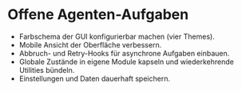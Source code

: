 # Offene Agenten-Aufgaben

- Farbschema der GUI konfigurierbar machen (vier Themes).
- Mobile Ansicht der Oberfläche verbessern.
- Abbruch- und Retry-Hooks für asynchrone Aufgaben einbauen.
- Globale Zustände in eigene Module kapseln und wiederkehrende Utilities bündeln.
- Einstellungen und Daten dauerhaft speichern.
